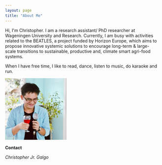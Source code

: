 ```yaml
---
layout: page
title: "About Me"
---
```


Hi, I'm Christopher. I am a research assistant/ PhD researcher at Wageningen University and Research. Currently, I am busy with activities related to the BEATLES, a project funded by Horizon Europe, which aims to propose innovative systemic solutions to encourage long-term & large-scale transitions to sustainable, productive and, climate smart agri-food systems.

When I have free time, I like to read, dance, listen to music, do karaoke and run. 

<img src="/assets/images/profilepic.jpeg" width="200">

**Contact**

*Christopher Jr. Galgo*  



